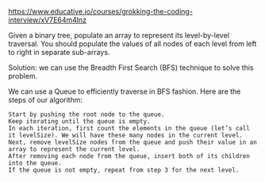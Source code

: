https://www.educative.io/courses/grokking-the-coding-interview/xV7E64m4lnz



Given a binary tree, populate an array to represent its level-by-level traversal. You should populate the values of all nodes of each level from left to right in separate sub-arrays.


Solution:
we can use the Breadth First Search (BFS) technique to solve this problem.

We can use a Queue to efficiently traverse in BFS fashion. Here are the steps of our algorithm:

    Start by pushing the root node to the queue.
    Keep iterating until the queue is empty.
    In each iteration, first count the elements in the queue (let’s call it levelSize). We will have these many nodes in the current level.
    Next, remove levelSize nodes from the queue and push their value in an array to represent the current level.
    After removing each node from the queue, insert both of its children into the queue.
    If the queue is not empty, repeat from step 3 for the next level.


